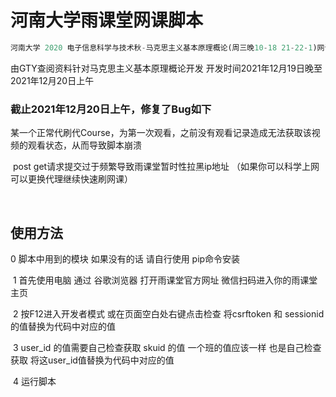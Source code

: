 # 河南大学雨课堂网课脚本

```python
河南大学 2020 电子信息科学与技术秋-马克思主义基本原理概论(周三晚10-18 21-22-1)网课代刷.py
```

由GTY查阅资料针对马克思主义基本原理概论开发 开发时间2021年12月19日晚至2021年12月20日上午 

### 截止2021年12月20日上午，修复了Bug如下

​	某一个正常代刷代Course，为第一次观看，之前没有观看记录造成无法获取该视频的观看状态，从而导致脚本崩溃

​	post get请求提交过于频繁导致雨课堂暂时性拉黑ip地址 （如果你可以科学上网可以更换代理继续快速刷网课）

​	

## 使用方法
  0 脚本中用到的模块 如果没有的话 请自行使用 pip命令安装

​	1 首先使用电脑 通过 谷歌浏览器 打开雨课堂官方网址 微信扫码进入你的雨课堂主页

​	2 按F12进入开发者模式 或在页面空白处右键点击检查 将csrftoken 和 sessionid 的值替换为代码中对应的值

​	3 user_id 的值需要自己检查获取 skuid 的值 一个班的值应该一样 也是自己检查获取 将这user_id值替换为代码中对应的值

​	4  运行脚本
